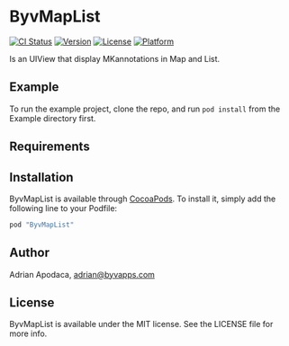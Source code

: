 # ByvMapList

[![CI Status](http://img.shields.io/travis/Adrian_Apodaca/ByvMapList.svg?style=flat)](https://travis-ci.org/Adrian_Apodaca/ByvMapList)
[![Version](https://img.shields.io/cocoapods/v/ByvMapList.svg?style=flat)](http://cocoapods.org/pods/ByvMapList)
[![License](https://img.shields.io/cocoapods/l/ByvMapList.svg?style=flat)](http://cocoapods.org/pods/ByvMapList)
[![Platform](https://img.shields.io/cocoapods/p/ByvMapList.svg?style=flat)](http://cocoapods.org/pods/ByvMapList)


Is an UIView that display MKannotations in Map and List.

## Example

To run the example project, clone the repo, and run `pod install` from the Example directory first.

## Requirements

## Installation

ByvMapList is available through [CocoaPods](http://cocoapods.org). To install
it, simply add the following line to your Podfile:

```ruby
pod "ByvMapList"
```

## Author

Adrian Apodaca, adrian@byvapps.com

## License

ByvMapList is available under the MIT license. See the LICENSE file for more info.

